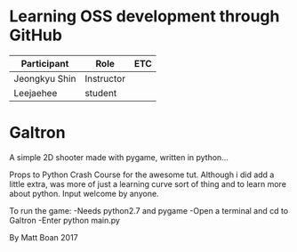 # Learning OSS development through GitHub

| Participant   | Role       | ETC |
|---------------|------------|-----|
| Jeongkyu Shin | Instructor |     |
| Leejaehee     | student 	 |     |
# Galtron
A simple 2D shooter made with pygame, written in python...

Props to Python Crash Course for the awesome tut. Although i did add a little extra, was more of just a learning curve sort of thing and to learn more about python. Input welcome by anyone.

To run the game:
	-Needs python2.7 and pygame
	-Open a terminal and cd to Galtron
	-Enter python main.py

By Matt Boan 2017
